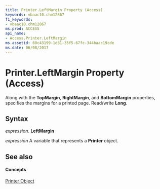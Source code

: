 ```yaml
---
title: Printer.LeftMargin Property (Access)
keywords: vbaac10.chm12867
f1_keywords:
- vbaac10.chm12867
ms.prod: ACCESS
api_name:
- Access.Printer.LeftMargin
ms.assetid: 60c43199-1d31-35f5-67fc-344baac19cde
ms.date: 06/08/2017
---
```



# Printer.LeftMargin Property (Access)

Along with the  **TopMargin**, **RightMargin**, and **BottomMargin** properties, specifies the margins for a printed page. Read/write **Long**.


## Syntax

 _expression_. **LeftMargin**

 _expression_ A variable that represents a **Printer** object.


## See also


#### Concepts


[Printer Object](printer-object-access.md)

